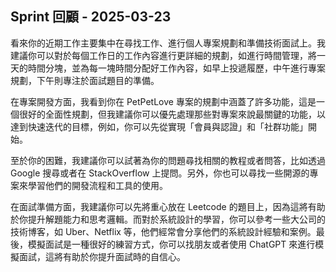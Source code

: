 ## Sprint 回顧 - 2025-03-23

看來你的近期工作主要集中在尋找工作、進行個人專案規劃和準備技術面試上。我建議你可以對於每個工作日的工作內容進行更詳細的規劃，如進行時間管理，將一天的時間分塊，並為每一塊時間分配好工作內容，如早上投遞履歷，中午進行專案規劃，下午則專注於面試題目的準備。

在專案開發方面，我看到你在 PetPetLove 專案的規劃中涵蓋了許多功能，這是一個很好的全面性規劃，但我建議你可以優先處理那些對專案來說最關鍵的功能，以達到快速迭代的目標，例如，你可以先從實現「會員與認證」和「社群功能」開始。

至於你的困難，我建議你可以試著為你的問題尋找相關的教程或者問答，比如透過 Google 搜尋或者在 StackOverflow 上提問。另外，你也可以尋找一些開源的專案來學習他們的開發流程和工具的使用。

在面試準備方面，我建議你可以先將重心放在 Leetcode 的題目上，因為這將有助於你提升解題能力和思考邏輯。而對於系統設計的學習，你可以參考一些大公司的技術博客，如 Uber、Netflix 等，他們經常會分享他們的系統設計經驗和案例。最後，模擬面試是一種很好的練習方式，你可以找朋友或者使用 ChatGPT 來進行模擬面試，這將有助於你提升面試時的自信心。
